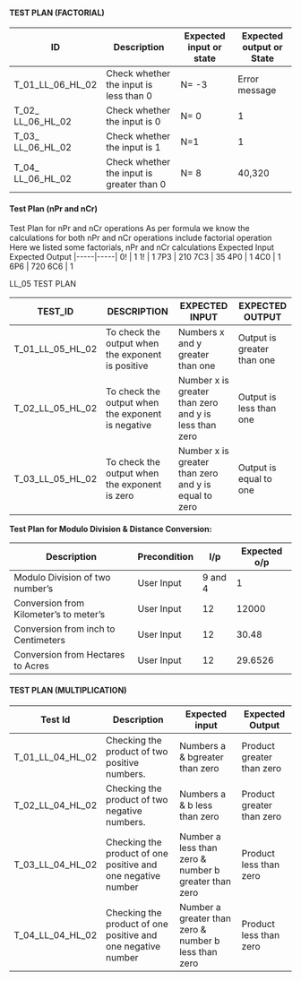 #### TEST PLAN (FACTORIAL)
| ID |Description | Expected input or state | Expected output or State |
| ------ | ------ | ------ | ------ |
|T_01_LL_06_HL_02 |Check whether the input is less than 0 |N= -3 |Error message 
|T_02_ LL_06_HL_02 |Check whether the input is 0| N= 0 |1 
|T_03_ LL_06_HL_02 |Check whether the input is 1 |N=1 |1 
|T_04_ LL_06_HL_02 |Check whether the input is greater than 0| N= 8 |40,320
#### Test Plan (nPr and nCr)
Test Plan for nPr and nCr operations As per formula we know the calculations for both nPr and nCr operations include factorial operation Here we listed some factorials, nPr and nCr calculations
Expected Input   Expected Output
|-----|-----|
   0!          |      1
   1!          |      1
  7P3          |     210
  7C3          |     35
  4P0          |      1
  4C0          |      1
  6P6          |     720
  6C6          |      1
  
  
  
  
  LL_05 TEST PLAN 

| TEST\_ID | DESCRIPTION | EXPECTED INPUT | EXPECTED OUTPUT |
| --- | --- | --- | --- |
| T\_01\_LL\_05\_HL\_02 | To check the output when the exponent is positive | Numbers x and y greater than one | Output is greater than one |
| T\_02\_LL\_05\_HL\_02 | To check the output when the exponent is negative | Number x is greater than zero and y is less than zero | Output is less than one |
| T\_03\_LL\_05\_HL\_02 | To check the output when the exponent is zero | Number x is greater than zero and y is equal to zero | Output is equal to one |


**Test Plan for Modulo Division & Distance Conversion:**

| Description                            | Precondition |  I/p    | Expected o/p  |
|----------------------------------------|--------------|---------|---------------|
| Modulo Division of two number’s        | User Input   | 9 and 4 | 1             |
| Conversion from Kilometer’s to meter’s | User Input   | 12      | 12000         |
| Conversion from inch to Centimeters    | User Input   | 12      | 30.48         |
| Conversion from Hectares to Acres      | User Input   | 12      | 29.6526       |


#### TEST PLAN (MULTIPLICATION)

| **Test Id** | **Description** | **Expected input** | **Expected Output** |
| --- | --- | --- | --- |
| T\_01\_LL\_04\_HL\_02 | Checking the product of two positive numbers. | Numbers a &amp; bgreater than zero | Product greater than zero |
| T\_02\_LL\_04\_HL\_02 | Checking the product of two negative numbers. | Numbers a &amp; b less than zero | Product greater than zero |
| T\_03\_LL\_04\_HL\_02 | Checking the product of one positive and one negative number | Number a less than zero &amp; number b greater than zero | Product less than zero |
| T\_04\_LL\_04\_HL\_02 | Checking the product of one positive and one negative number | Number a greater than zero &amp; number b less than zero | Product less than zero |

